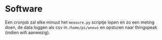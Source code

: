 # Software

Een cronjob zal elke minuut het `measure.py` scriptje lopen en zo een meting
doen, de data loggen als csv in `/home/pi/wneus` en opsturen naar thingspeak
(indien wifi aanwezig).
